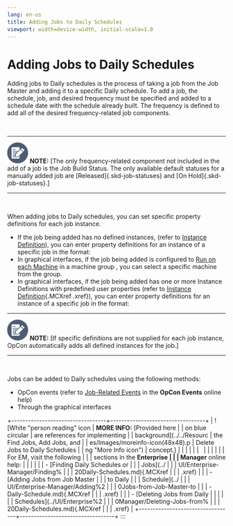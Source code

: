 ```yaml
---
lang: en-us
title: Adding Jobs to Daily Schedules
viewport: width=device-width, initial-scale=1.0
---
```


#  Adding Jobs to Daily Schedules

Adding jobs to Daily schedules is the process of taking a job from the
Job Master and adding it to a specific Daily schedule. To add a job, the
schedule, job, and desired frequency must be specified and added to a
schedule date with the schedule already built. The frequency is defined
to add all of the desired frequency-related job components.

 

  ----------------------------------------------------------------------------------------------------------------------------- ---------------------------------------------------------------------------------------------------------------------------------------------------------------------------------------------------------------------------------------------------------
  ![White pencil/paper icon on gray circular background](../../Resources/Images/note-icon(48x48).png "Note icon")   **NOTE:** [The only frequency-related component not included in the add of a job is the Job Build Status. The only available default statuses for a manually added job are [Released]{.skd-job-statuses} and [On Hold]{.skd-job-statuses}.]
  ----------------------------------------------------------------------------------------------------------------------------- ---------------------------------------------------------------------------------------------------------------------------------------------------------------------------------------------------------------------------------------------------------

 

When adding jobs to Daily schedules, you can set specific property
definitions for each job instance.

-   If the job being added has no defined instances, (refer to [Instance     Definition](Instance-Definition.md#Instance)), you
    can enter property definitions for an instance of a specific job in
    the format:
-   In graphical interfaces, if the job being added is configured to
    [Run on each Machine](Jobs.md#Run) in a machine group , you can
    select a specific machine from the group.
-   In graphical interfaces, if the job being added has one or more
    Instance Definitions with predefined user properties (refer to
    [Instance Definition](Instance-Definition.md#Instance){.MCXref
    .xref}), you can enter property definitions for an instance of a
    specific job in the format:

  ----------------------------------------------------------------------------------------------------------------------------- --------------------------------------------------------------------------------------------------------------------------------------------------------------------------------
  ![White pencil/paper icon on gray circular background](../../Resources/Images/note-icon(48x48).png "Note icon")   **NOTE:** [If specific definitions are not supplied for each job instance, OpCon automatically adds all defined instances for the job.]
  ----------------------------------------------------------------------------------------------------------------------------- --------------------------------------------------------------------------------------------------------------------------------------------------------------------------------

 

Jobs can be added to Daily schedules using the following methods:

-   OpCon events (refer to [Job-Related     Events](../OpCon-Events/Event-Types.md#Job-Rela)
    in the **OpCon Events** online help)
-   Through the graphical interfaces

+----------------------------------+----------------------------------+
| ![White \"person reading\" icon  | **MORE INFO:** [Provided here    | | on blue circular                 | are references for implementing  |
| background](../../Resourc        | the Find Jobs, Add Jobs, and     |
| es/Images/moreinfo-icon(48x48).p | Delete Jobs to Daily Schedules   |
| ng "More Info icon") | concept.]            |
|                                  |                                  |
|                                  |                                  |
|                                  |                                  |
|                                  | For EM, visit the following      |
|                                  | sections in the **Enterprise     |
|                                  | Manager** online help:           |
|                                  |                                  |
|                                  | -   [Finding Daily Schedules or  | |                                  |     Jobs](../                    |
|                                  | UI/Enterprise-Manager/Finding% |
|                                  | 20Daily-Schedules.md){.MCXref |
|                                  |     .xref}                       |
|                                  | -   [Adding Jobs from Job Master | |                                  |     to Daily                     |
|                                  |     Schedule](../                |
|                                  | UI/Enterprise-Manager/Adding%2 |
|                                  | 0Jobs-from-Job-Master-to |
|                                  | -Daily-Schedule.md){.MCXref |
|                                  |     .xref}                       |
|                                  | -   [Deleting Jobs from Daily    | |                                  |                                  |
|                                  |    Schedules](../UI/Enterprise%2 |
|                                  | 0Manager/Deleting-Jobs-from% |
|                                  | 20Daily-Schedules.md){.MCXref |
|                                  |     .xref}                       |
+----------------------------------+----------------------------------+
:::

 

